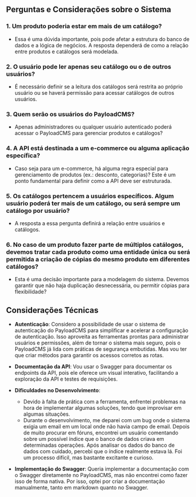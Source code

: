 ## Perguntas e Considerações sobre o Sistema

### 1. Um produto poderia estar em mais de um catálogo?
- Essa é uma dúvida importante, pois pode afetar a estrutura do banco de dados e a lógica de negócios. A resposta dependerá de como a relação entre produtos e catálogos será modelada.

### 2. O usuário pode ler apenas seu catálogo ou o de outros usuários?
- É necessário definir se a leitura dos catálogos será restrita ao próprio usuário ou se haverá permissão para acessar catálogos de outros usuários.

### 3. Quem serão os usuários do PayloadCMS?
- Apenas administradores ou qualquer usuário autenticado poderá acessar o PayloadCMS para gerenciar produtos e catálogos?

### 4. A API está destinada a um e-commerce ou alguma aplicação específica?
- Caso seja para um e-commerce, há alguma regra especial para gerenciamento de produtos (ex.: desconto, categorias)? Este é um ponto fundamental para definir como a API deve ser estruturada.

### 5. Os catálogos pertencem a usuários específicos. Algum usuário poderá ter mais de um catálogo, ou será sempre um catálogo por usuário?
- A resposta a essa pergunta definirá a relação entre usuários e catálogos.

### 6. No caso de um produto fazer parte de múltiplos catálogos, devemos tratar cada produto como uma entidade única ou será permitida a criação de cópias do mesmo produto em diferentes catálogos?
- Esta é uma decisão importante para a modelagem do sistema. Devemos garantir que não haja duplicação desnecessária, ou permitir cópias para flexibilidade?

## Considerações Técnicas

- **Autenticação**: Considero a possibilidade de usar o sistema de autenticação do PayloadCMS para simplificar e acelerar a configuração de autenticação. Isso aproveita as ferramentas prontas para administrar usuários e permissões, além de tornar o sistema mais seguro, pois o PayloadCMS já lida com práticas de segurança embutidas. Mas vou ter que criar métodos para garantir os acessos corretos as rotas. 

- **Documentação da API**: Vou usar o Swagger para documentar os endpoints da API, pois ele oferece um visual interativo, facilitando a exploração da API e testes de requisições.

- **Dificuldades no Desenvolvimento**:
  - Devido à falta de prática com a ferramenta, enfrentei problemas na hora de implementar algumas soluções, tendo que improvisar em algumas situações.
  - Durante o desenvolvimento, me deparei com um bug onde o sistema exigia um email em um local onde não havia campo de email. Depois de muito procurar em fóruns, encontrei um usuário comentando sobre um possível índice que o banco de dados criava em determinadas operações. Após analisar os dados do banco de dados com cuidado, percebi que o índice realmente estava lá. Foi um processo difícil, mas bastante excitante e curioso.

- **Implementação do Swagger**: Queria implementar a documentação com o Swagger diretamente no PayloadCMS, mas não encontrei como fazer isso de forma nativa. Por isso, optei por criar a documentação manualmente, tanto em markdown quanto no Swagger.
